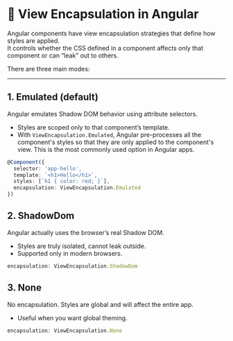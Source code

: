# 🎯 View Encapsulation in Angular

Angular components have view encapsulation strategies that define how styles are applied.  
It controls whether the CSS defined in a component affects only that component or can “leak” out to others.

There are three main modes:

---

## **1. Emulated (default)**

Angular emulates Shadow DOM behavior using attribute selectors.  

- Styles are scoped only to that component’s template.  
- With `ViewEncapsulation.Emulated`, Angular pre-processes all the component's styles so that they are only applied to the component's view. This is the most commonly used option in Angular apps.

```ts
@Component({
  selector: 'app-hello',
  template: `<h1>Hello</h1>`,
  styles: [`h1 { color: red; }`],
  encapsulation: ViewEncapsulation.Emulated
})
```

## **2. ShadowDom**

Angular actually uses the browser’s real Shadow DOM.  

- Styles are truly isolated, cannot leak outside.  
- Supported only in modern browsers.  

```ts
encapsulation: ViewEncapsulation.ShadowDom
```

## **3. None**

No encapsulation. Styles are global and will affect the entire app.  

- Useful when you want global theming.  

```ts
encapsulation: ViewEncapsulation.None
```